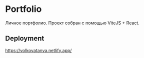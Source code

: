 # Portfolio
Личное портфолио. Проект собран с помощью ViteJS + React.


## Deployment
https://volkovatanya.netlify.app/
